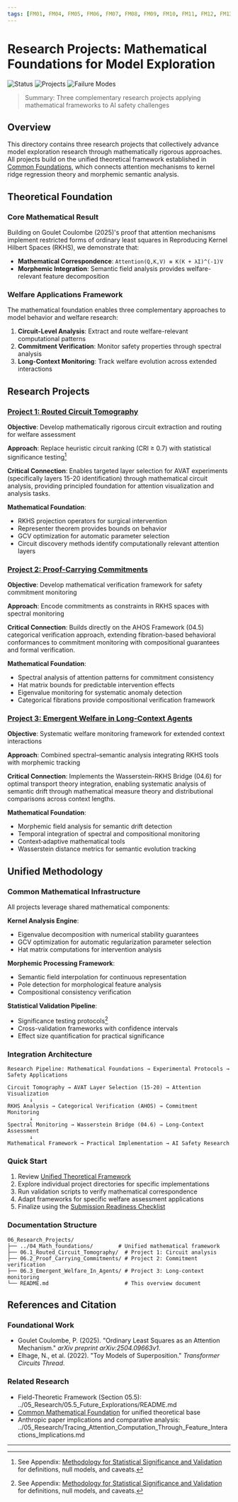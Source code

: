 ```yaml
---
tags: [FM01, FM04, FM05, FM06, FM07, FM08, FM09, FM10, FM11, FM12, FM13, FM14, LIM-OPACITY, LIM-SUPERPOSITION, LIM-OBJ-MISALIGN, AUX-DECEPTIVE-ALIGNMENT, AUX-EVAL-GAMING, AUX-EMERGENCE-DEBT]
---
```


# Research Projects: Mathematical Foundations for Model Exploration

![Status](https://img.shields.io/badge/status-Research_Ready-green)
![Projects](https://img.shields.io/badge/projects-RCT_PCC_EWA-blue)
![Failure Modes](https://img.shields.io/badge/addresses-11_of_14_modes-orange)

> Summary: Three complementary research projects applying mathematical frameworks to AI safety challenges

## Overview

This directory contains three research projects that collectively advance model exploration research through mathematically rigorous approaches. All projects build on the unified theoretical framework established in [Common Foundations](../04_Math_foundations/), which connects attention mechanisms to kernel ridge regression theory and morphemic semantic analysis.

## Theoretical Foundation

### Core Mathematical Result

Building on Goulet Coulombe (2025)'s proof that attention mechanisms implement restricted forms of ordinary least squares in Reproducing Kernel Hilbert Spaces (RKHS), we demonstrate that:

- **Mathematical Correspondence**: `Attention(Q,K,V) ≡ K(K + λI)^(-1)V`
- **Morphemic Integration**: Semantic field analysis provides welfare-relevant feature decomposition

### Welfare Applications Framework

The mathematical foundation enables three complementary approaches to model behavior and welfare research:

1. **Circuit-Level Analysis**: Extract and route welfare-relevant computational patterns
2. **Commitment Verification**: Monitor safety properties through spectral analysis
3. **Long-Context Monitoring**: Track welfare evolution across extended interactions

## Research Projects

### [Project 1: Routed Circuit Tomography](./06.1_Routed_Circuit_Tomography/)

**Objective**: Develop mathematically rigorous circuit extraction and routing for welfare assessment

**Approach**: Replace heuristic circuit ranking (CRI ≥ 0.7) with statistical significance testing[^stat-method]

**Critical Connection**: Enables targeted layer selection for AVAT experiments (specifically layers 15-20 identification) through mathematical circuit analysis, providing principled foundation for attention visualization and analysis tasks.

**Mathematical Foundation**: 
- RKHS projection operators for surgical intervention
- Representer theorem provides bounds on behavior
- GCV optimization for automatic parameter selection
- Circuit discovery methods identify computationally relevant attention layers

### [Project 2: Proof-Carrying Commitments](./06.2_Proof_Carrying_Commitments/)

**Objective**: Develop mathematical verification framework for safety commitment monitoring

**Approach**: Encode commitments as constraints in RKHS spaces with spectral monitoring

**Critical Connection**: Builds directly on the AHOS Framework (04.5) categorical verification approach, extending fibration-based behavioral conformances to commitment monitoring with compositional guarantees and formal verification.

**Mathematical Foundation**:
- Spectral analysis of attention patterns for commitment consistency
- Hat matrix bounds for predictable intervention effects  
- Eigenvalue monitoring for systematic anomaly detection
- Categorical fibrations provide compositional verification framework

### [Project 3: Emergent Welfare in Long-Context Agents](./06.3_Emergent_Welfare_In_Agents/)

**Objective**: Systematic welfare monitoring framework for extended context interactions

**Approach**: Combined spectral–semantic analysis integrating RKHS tools with morphemic tracking

**Critical Connection**: Implements the Wasserstein-RKHS Bridge (04.6) for optimal transport theory integration, enabling systematic analysis of semantic drift through mathematical measure theory and distributional comparisons across context lengths.

**Mathematical Foundation**:
- Morphemic field analysis for semantic drift detection
- Temporal integration of spectral and compositional monitoring
- Context‑adaptive mathematical tools
- Wasserstein distance metrics for semantic evolution tracking

## Unified Methodology

### Common Mathematical Infrastructure

All projects leverage shared mathematical components:

**Kernel Analysis Engine**:
- Eigenvalue decomposition with numerical stability guarantees
- GCV optimization for automatic regularization parameter selection
- Hat matrix computations for intervention analysis

**Morphemic Processing Framework**:
- Semantic field interpolation for continuous representation
- Pole detection for morphological feature analysis
- Compositional consistency verification

**Statistical Validation Pipeline**:
- Significance testing protocols[^stat-method]
- Cross-validation frameworks with confidence intervals
- Effect size quantification for practical significance

### Integration Architecture

```
Research Pipeline: Mathematical Foundations → Experimental Protocols → Safety Applications

Circuit Tomography → AVAT Layer Selection (15-20) → Attention Visualization
       ↓
RKHS Analysis → Categorical Verification (AHOS) → Commitment Monitoring  
       ↓
Spectral Monitoring → Wasserstein Bridge (04.6) → Long-Context Assessment
       ↓
Mathematical Framework → Practical Implementation → AI Safety Research
```

### Quick Start
1. Review [Unified Theoretical Framework](../04_Math_foundations/04.2_Unified_Mathematical_Framework.md)
2. Explore individual project directories for specific implementations
3. Run validation scripts to verify mathematical correspondence
4. Adapt frameworks for specific welfare assessment applications
5. Finalize using the [Submission Readiness Checklist](./SUBMISSION_CHECKLIST.md)

### Documentation Structure
```
06_Research_Projects/
├── ../04_Math_foundations/        # Unified mathematical framework
├── 06.1_Routed_Circuit_Tomography/  # Project 1: Circuit analysis
├── 06.2_Proof_Carrying_Commitments/ # Project 2: Commitment verification  
├── 06.3_Emergent_Welfare_In_Agents/ # Project 3: Long-context monitoring
└── README.md                        # This overview document
```

## References and Citation

### Foundational Work
- Goulet Coulombe, P. (2025). "Ordinary Least Squares as an Attention Mechanism." *arXiv preprint arXiv:2504.09663v1*.
- Elhage, N., et al. (2022). "Toy Models of Superposition." *Transformer Circuits Thread*.

### Related Research
- Field-Theoretic Framework (Section 05.5): ../05_Research/05.5_Future_Explorations/README.md
- [Common Mathematical Foundation](../04_Math_foundations/) for unified theoretical base
- Anthropic paper implications and comparative analysis: ../05_Research/Tracing_Attention_Computation_Through_Feature_Interactions_Implications.md

---

[^stat-method]: See Appendix: [Methodology for Statistical Significance and Validation](../08_Appendix/08.2_methodology_statistical_significance.md) for definitions, null models, and caveats.
